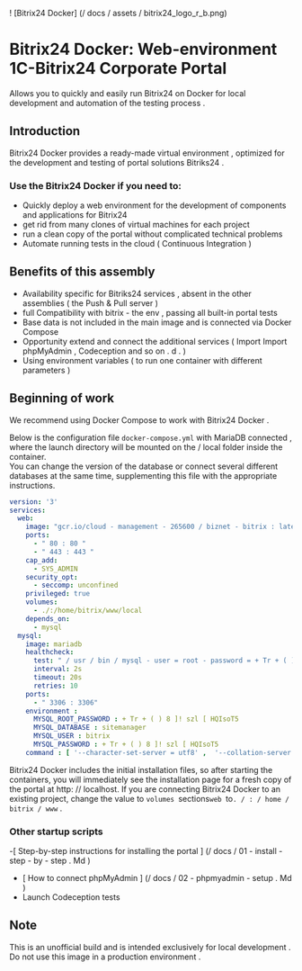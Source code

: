 ! [Bitrix24 Docker] (/ docs / assets / bitrix24_logo_r_b.png)

# Bitrix24 Docker: Web-environment 1C-Bitrix24 Corporate Portal

Allows you to  quickly  and  easily  run  Bitrix24  on  Docker  for  local  development  and  automation of  the  testing process .

## Introduction

Bitrix24  Docker  provides a  ready-made  virtual  environment ,  optimized  for the  development  and  testing  of portal  solutions  Bitriks24 . 

### Use the Bitrix24 Docker if you need to:

- Quickly  deploy a  web  environment  for the  development of  components  and  applications  for  Bitrix24
- get rid from  many  clones of  virtual  machines  for  each  project
- run a clean  copy of the  portal  without  complicated  technical  problems
- Automate running  tests  in the  cloud  ( Continuous  Integration )

## Benefits of this assembly

- Availability specific  for  Bitriks24  services ,  absent  in the  other  assemblies  ( the Push & Pull  server )
- full Compatibility  with  bitrix - the env ,  passing all  built-in  portal tests 
- Base data is  not  included  in the  main  image  and is  connected  via  Docker  Compose
- Opportunity extend  and  connect the  additional  services  ( Import Import phpMyAdmin ,  Codeception  and  so on . d . )
- Using  environment variables  ( to run one container with different parameters )       

## Beginning of work

 We recommend using Docker Compose to work  with  Bitrix24  Docker  .    

Below  is the  configuration  file  `docker-compose.yml`  with  MariaDB connected  , where the launch directory will be mounted on the / local folder inside the container.        
You can change the version of the database or connect several different databases at the same time, supplementing this file with the appropriate instructions.


```yml
version: '3'
services:
  web:
    image: "gcr.io/cloud - management - 265600 / biznet - bitrix : latest "
    ports:
      - " 80 : 80 "
      - " 443 : 443 "
    cap_add:
      - SYS_ADMIN 
    security_opt:
      - seccomp: unconfined
    privileged: true
    volumes:
      - ./:/home/bitrix/www/local
    depends_on:
      - mysql
  mysql:
    image: mariadb
    healthcheck:
      test: " / usr / bin / mysql - user = root - password = + Tr + ( ) 8 ] ! szl [ HQIsoT5 - execute \" SHOW  DATABASES ; \ " "
      interval: 2s
      timeout: 20s
      retries: 10
    ports:
      - " 3306 : 3306"
    environment :
      MYSQL_ROOT_PASSWORD : + Tr + ( ) 8 ]! szl [ HQIsoT5
      MYSQL_DATABASE : sitemanager
      MYSQL_USER : bitrix
      MYSQL_PASSWORD : + Tr + ( ) 8 ]! szl [ HQIsoT5
    command : [ '--character-set-server = utf8' ,  '--collation-server = utf8_unicode_ci' ,  '--skip-character-set-client-handshake' ,  '--sql-mode =' ]   
```

Bitrix24 Docker includes the initial installation files, so after starting the containers, you will immediately see the installation page for a fresh copy of the portal at http: // localhost. 
If you are connecting Bitrix24 Docker to an existing project, change the value to `volumes `sections`web `to` . / : / home / bitrix / www ` . 


### Other startup scripts

-[ Step-by-step  instructions  for  installing the  portal ] (/ docs / 01 - install - step - by - step . Md )
- [ How to  connect  phpMyAdmin ] (/ docs / 02 - phpmyadmin - setup . Md )
- Launch Codeception  tests

## Note

This is  an unofficial  build  and is  intended  exclusively  for  local  development .  Do not  use  this  image  in a  production  environment .
